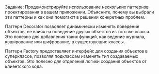 Задание: Продемонстрируйте использование нескольких паттернов проектирования в вашем приложении. Объясните, почему вы выбрали эти паттерны и как они помогают в решении конкретных проблем.

Паттерн Decorator позволяет динамически изменять поведение объектов, не влияя на поведение других объектов из того же класса. Это полезно для добавления таких функций, как ведение журнала, кэширование или шифрование, в существующие классы.

Паттерн Factory предоставляет интерфейс для создания объектов в суперклассе, позволяя подклассам изменять тип создаваемых объектов. Это полезно для отделения логики создания объектов от клиентского кода.